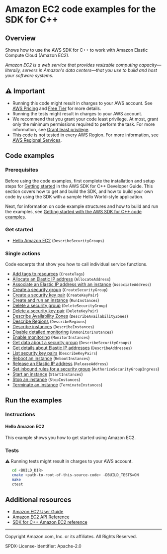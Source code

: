 <!--Generated by WRITEME on 2023-09-12 00:35:03.023782 (UTC)-->
# Amazon EC2 code examples for the SDK for C++

## Overview

Shows how to use the AWS SDK for C++ to work with Amazon Elastic Compute Cloud (Amazon EC2).

<!--custom.overview.start-->
<!--custom.overview.end-->

*Amazon EC2 is a web service that provides resizable computing capacity—literally, servers in Amazon's data centers—that you use to build and host your software systems.*

## ⚠ Important

* Running this code might result in charges to your AWS account. See [AWS Pricing](https://aws.amazon.com/pricing/?aws-products-pricing.sort-by=item.additionalFields.productNameLowercase&aws-products-pricing.sort-order=asc&awsf.Free%20Tier%20Type=*all&awsf.tech-category=*all) and [Free Tier](https://aws.amazon.com/free/?all-free-tier.sort-by=item.additionalFields.SortRank&all-free-tier.sort-order=asc&awsf.Free%20Tier%20Types=*all&awsf.Free%20Tier%20Categories=*all) for more details.
* Running the tests might result in charges to your AWS account.
* We recommend that you grant your code least privilege. At most, grant only the minimum permissions required to perform the task. For more information, see [Grant least privilege](https://docs.aws.amazon.com/IAM/latest/UserGuide/best-practices.html#grant-least-privilege).
* This code is not tested in every AWS Region. For more information, see [AWS Regional Services](https://aws.amazon.com/about-aws/global-infrastructure/regional-product-services).

<!--custom.important.start-->
<!--custom.important.end-->

## Code examples

### Prerequisites



Before using the code examples, first complete the installation and setup steps
for [Getting started](https://docs.aws.amazon.com/sdk-for-cpp/v1/developer-guide/getting-started.html) in the AWS SDK for
C++ Developer Guide.
This section covers how to get and build the SDK, and how to build your own code by using the SDK with a
sample Hello World-style application.

Next, for information on code example structures and how to build and run the examples, see [Getting started with the AWS SDK for C++ code examples](https://docs.aws.amazon.com/sdk-for-cpp/v1/developer-guide/getting-started-code-examples.html).


<!--custom.prerequisites.start-->
<!--custom.prerequisites.end-->


### Get started

* [Hello Amazon EC2](hello_ec2/CMakeLists.txt#L4) (`DescribeSecurityGroups`)

### Single actions

Code excerpts that show you how to call individual service functions.

* [Add tags to resources](create_instance.cpp#L74) (`CreateTags`)
* [Allocate an Elastic IP address](allocate_address.cpp#L45) (`AllocateAddress`)
* [Associate an Elastic IP address with an instance](allocate_address.cpp#L60) (`AssociateAddress`)
* [Create a security group](create_security_group.cpp#L61) (`CreateSecurityGroup`)
* [Create a security key pair](create_key_pair.cpp#L35) (`CreateKeyPair`)
* [Create and run an instance](create_instance.cpp#L46) (`RunInstances`)
* [Delete a security group](delete_security_group.cpp#L34) (`DeleteSecurityGroup`)
* [Delete a security key pair](delete_key_pair.cpp#L35) (`DeleteKeyPair`)
* [Describe Availability Zones](describe_regions_and_zones.cpp#L40) (`DescribeAvailabilityZones`)
* [Describe Regions](describe_regions_and_zones.cpp#L43) (`DescribeRegions`)
* [Describe instances](describe_instances.cpp#L35) (`DescribeInstances`)
* [Disable detailed monitoring](monitor_instance.cpp#L84) (`UnmonitorInstances`)
* [Enable monitoring](monitor_instance.cpp#L37) (`MonitorInstances`)
* [Get data about a security group](describe_security_groups.cpp#L36) (`DescribeSecurityGroups`)
* [Get details about Elastic IP addresses](describe_addresses.cpp#L35) (`DescribeAddresses`)
* [List security key pairs](describe_key_pairs.cpp#L35) (`DescribeKeyPairs`)
* [Reboot an instance](reboot_instance.cpp#L34) (`RebootInstances`)
* [Release an Elastic IP address](release_address.cpp#L33) (`ReleaseAddress`)
* [Set inbound rules for a security group](allocate_address.cpp#L41) (`AuthorizeSecurityGroupIngress`)
* [Start an instance](start_stop_instance.cpp#L39) (`StartInstances`)
* [Stop an instance](start_stop_instance.cpp#L85) (`StopInstances`)
* [Terminate an instance](terminate_instances.cpp#L32) (`TerminateInstances`)

## Run the examples

### Instructions


<!--custom.instructions.start-->
<!--custom.instructions.end-->

#### Hello Amazon EC2

This example shows you how to get started using Amazon EC2.



### Tests

⚠ Running tests might result in charges to your AWS account.



```sh
   cd <BUILD_DIR>
   cmake <path-to-root-of-this-source-code> -DBUILD_TESTS=ON
   make
   ctest
```


<!--custom.tests.start-->
<!--custom.tests.end-->

## Additional resources

* [Amazon EC2 User Guide](https://docs.aws.amazon.com/AWSEC2/latest/UserGuide/concepts.html)
* [Amazon EC2 API Reference](https://docs.aws.amazon.com/AWSEC2/latest/APIReference/Welcome.html)
* [SDK for C++ Amazon EC2 reference](https://sdk.amazonaws.com/cpp/api/LATEST/aws-cpp-sdk-ec2/html/annotated.html)

<!--custom.resources.start-->
<!--custom.resources.end-->

---

Copyright Amazon.com, Inc. or its affiliates. All Rights Reserved.

SPDX-License-Identifier: Apache-2.0